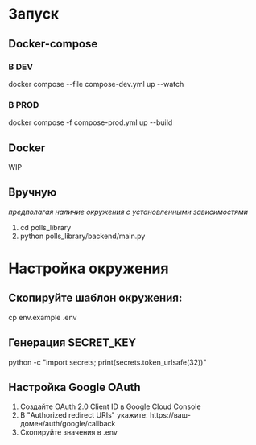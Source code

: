 # Запуск
## Docker-compose
### В DEV
docker compose --file compose-dev.yml up --watch
### В PROD 
docker compose -f compose-prod.yml up --build 

## Docker
WIP
## Вручную
_предполагая наличие окружения с установленными зависимостями_

1. cd polls_library
2. python polls_library/backend/main.py

# Настройка окружения
## Скопируйте шаблон окружения:
cp env.example .env

## Генерация SECRET_KEY
python -c "import secrets; print(secrets.token_urlsafe(32))"

## Настройка Google OAuth
1. Создайте OAuth 2.0 Client ID в Google Cloud Console
2. В "Authorized redirect URIs" укажите: https://ваш-домен/auth/google/callback
3. Скопируйте значения в .env